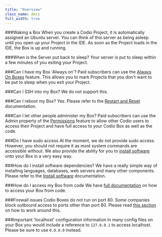 ```yaml
---
title: "Overview"
class_name: docs
full_width: true
---
```


###Waking a Box
When you create a Codio Project, it is automatically assigned an Ubuntu server. You can think of this server as being asleep until you open up your Project in the IDE. As soon as the Project loads in the IDE, the Box is up and running.

###When is the Server put back to sleep?
Your server is put to sleep within a few minutes of you exiting your Project.

###Can I have my Box 'Always on'?
Paid subscribers can use the [Always On Boxes](/docs/ide/boxes/always-on/) feature. This allows you to mark Projects that you don't want to be put to sleep when you exit your Project.

###Can I SSH into my Box?
We do not support this.

###Can I reboot my Box?
Yes. Please refer to the [Restart and Reset](/docs/ide/boxes/restart-reset/) documentation.

###Can I let other people administer my Box?
Paid subscribers can use the Admin property of the [Permissions](/docs/ide/customization/permissions) feature to allow other Codio users to access their Project and have full access to your Codio Box as well as the code.

###Do I have sudo access
At the moment, we do not provide sudo access. However, you should not require it as most system commands are accessible without. We also provide the ability for you to [install software](/docs/ide/boxes/installsw/) onto your Box in a very easy way.

###How do I install software dependencies?
We have a really simple way of installing languages, databases, web servers and many other components. Please refer to the [Install software](/docs/ide/boxes/installsw/) documentation.

###How do I access my Box from code
We have [full documentation](/docs/ide/boxes/access/ext-access/) on how to access your Box from code.

###Firewall issues
Codio Boxes do not run on port 80. Some companies block outbound access to ports other than port 80. Please read [this section](/docs/ide/boxes/access/ext-access/) on how to work around this.

###Important 'localhost' configuration information
In many config files on your Box you would include a reference to `127.0.0.1` to access localhost. Please be sure to use `0.0.0.0` instead.
